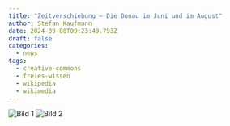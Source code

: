 ```yaml
---
title: "Zeitverschiebung – Die Donau im Juni und im August"
author: Stefan Kaufmann
date: 2024-09-08T09:23:49.793Z
draft: false
categories:
  - news
tags:
  - creative-commons
  - freies-wissen
  - wikipedia
  - wikimedia
---
```



<link rel="stylesheet" href="/twentytwenty/twentytwenty.css" />
<script src="/twentytwenty/jquery.twentytwenty.js"></script>
<script src="/twentytwenty/jquery.event.move.js"></script>

<div id="slider-container" class="twentytwenty-container">
  <img src="/wp-content/uploads/2024/09/Donauabsenkung_0000.jpg" alt="Bild 1">
  <img src="/wp-content/uploads/2024/09/Donauabsenkung_0001.jpg" alt="Bild 2">
</div>

<script>
$(window).load(function() {
  $("#slider-container").twentytwenty();
});
</script>
